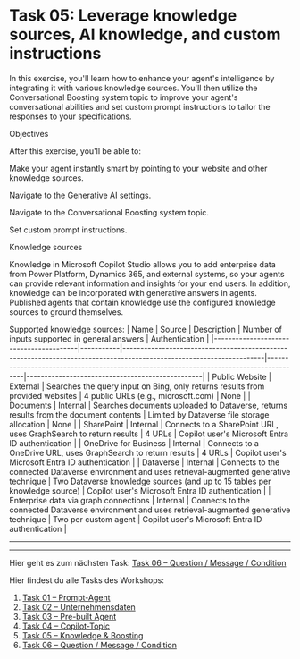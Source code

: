 # Task 05: Leverage knowledge sources, AI knowledge, and custom instructions

In this exercise, you'll learn how to enhance your agent's intelligence by integrating it with various knowledge sources. You'll then utilize the Conversational Boosting system topic to improve your agent's conversational abilities and set custom prompt instructions to tailor the responses to your specifications.

Objectives

After this exercise, you'll be able to:

Make your agent instantly smart by pointing to your website and other knowledge sources.

Navigate to the Generative AI settings.

Navigate to the Conversational Boosting system topic.

Set custom prompt instructions.

Knowledge sources

Knowledge in Microsoft Copilot Studio allows you to add enterprise data from Power Platform, Dynamics 365, and external systems, so your agents can provide relevant information and insights for your end users. In addition, knowledge can be incorporated with generative answers in agents. Published agents that contain knowledge use the configured knowledge sources to ground themselves.

Supported knowledge sources:
| Name                                   | Source    | Description                                                                                                         | Number of inputs supported in general answers                                         | Authentication                                  |
|----------------------------------------|-----------|---------------------------------------------------------------------------------------------------------------------|----------------------------------------------------------------------------------------|-------------------------------------------------|
| Public Website                         | External  | Searches the query input on Bing, only returns results from provided websites                                       | 4 public URLs (e.g., microsoft.com)                                                    | None                                            |
| Documents                              | Internal  | Searches documents uploaded to Dataverse, returns results from the document contents                                | Limited by Dataverse file storage allocation                                           | None                                            |
| SharePoint                             | Internal  | Connects to a SharePoint URL, uses GraphSearch to return results                                                    | 4 URLs                                                                                 | Copilot user's Microsoft Entra ID authentication |
| OneDrive for Business                  | Internal  | Connects to a OneDrive URL, uses GraphSearch to return results                                                      | 4 URLs                                                                                 | Copilot user's Microsoft Entra ID authentication |
| Dataverse                              | Internal  | Connects to the connected Dataverse environment and uses retrieval-augmented generative technique                   | Two Dataverse knowledge sources (and up to 15 tables per knowledge source)             | Copilot user's Microsoft Entra ID authentication |
| Enterprise data via graph connections  | Internal  | Connects to the connected Dataverse environment and uses retrieval-augmented generative technique                   | Two per custom agent                                                                   | Copilot user's Microsoft Entra ID authentication |

** **

** **
Hier geht es zum nächsten Task: [Task 06 – Question / Message / Condition](task06.md)

Hier findest du alle Tasks des Workshops:

1. [Task 01 – Prompt-Agent](task01.md)  
2. [Task 02 – Unternehmensdaten](task02.md)  
3. [Task 03 – Pre-built Agent](task03.md)  
4. [Task 04 – Copilot-Topic](task04.md)  
5. [Task 05 – Knowledge & Boosting](task05.md)  
6. [Task 06 – Question / Message / Condition](task06.md)




